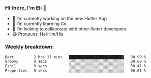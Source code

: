 ### Hi there, I'm Eli 👋
- 🔭 I’m currently working on the new Flutter App
- 🌱 I’m currently learning Go
- 🦄 I’m looking to collaborate with other flutter developers
- 😄 Pronouns: He/Him/His

### Weekly breakdown:
<!--START_SECTION:waka-->

```txt
Dart         2 hrs 17 mins   ████████████████████████▓   98.99 %
Groovy       0 secs          ░░░░░░░░░░░░░░░░░░░░░░░░░   00.60 %
Ezhil        0 secs          ░░░░░░░░░░░░░░░░░░░░░░░░░   00.41 %
Properties   0 secs          ░░░░░░░░░░░░░░░░░░░░░░░░░   00.01 %
```

<!--END_SECTION:waka-->
